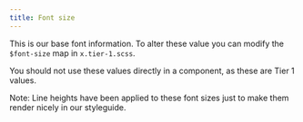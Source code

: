 ```yaml
---
title: Font size
---
```

This is our base font information. To alter these value you can modify the `$font-size` map in `x.tier-1.scss`.

You should not use these values directly in a component, as these are Tier 1 values.

Note: Line heights have been applied to these font sizes just to make them render nicely in our styleguide.